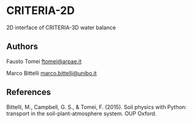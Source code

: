 # CRITERIA-2D
2D interface of CRITERIA-3D water balance

## Authors
Fausto Tomei    <ftomei@arpae.it>

Marco Bittelli  <marco.bittelli@unibo.it>

## References
Bittelli, M., Campbell, G. S., & Tomei, F. (2015). Soil physics with Python: transport in the soil-plant-atmosphere system. OUP Oxford.
